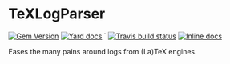 # TeXLogParser

[![Gem Version](https://badge.fury.io/rb/tex_log_parser.svg)](https://badge.fury.io/rb/tex_log_parser)
[![Yard docs](http://img.shields.io/badge/yard-docs-green.svg)](http://www.rubydoc.info/gems/tex_log_parser/1.0.0.pre.1) **˙**
[![Travis build status](https://api.travis-ci.org/reitzig/texlogparser.svg?branch=master)](https://travis-ci.org/reitzig/texlogparser)
[![Inline docs](http://inch-ci.org/github/reitzig/texlogparser.svg?branch=master)](http://inch-ci.org/github/reitzig/texlogparser)

Eases the many pains around logs from (La)TeX engines. 